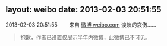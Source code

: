 layout: weibo
date: 2013-02-03 20:51:55
---
<meta name="referrer" content="no-referrer" />

2013-02-03 20:51:55  &nbsp;&nbsp;&nbsp;&nbsp;&nbsp;&nbsp; 来自 <a href="http://weibo.com/" rel="nofollow">微博 weibo.com</a>
淡淡的哀伤……
>  抱歉，作者已设置仅展示半年内微博，此微博已不可见。 ​​​
